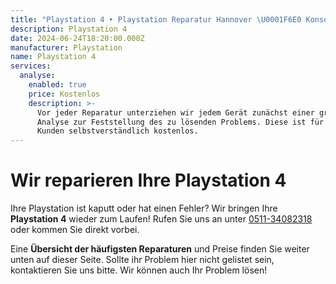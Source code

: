 ```yaml
---
title: "Playstation 4 ‣ Playstation Reparatur Hannover \U0001F6E0️ Konsolen Werkstatt"
description: Playstation 4
date: 2024-06-24T18:20:00.000Z
manufacturer: Playstation
name: Playstation 4
services:
  analyse:
    enabled: true
    price: Kostenlos
    description: >-
      Vor jeder Reparatur unterziehen wir jedem Gerät zunächst einer gründlichen
      Analyse zur Feststellung des zu lösenden Problems. Diese ist für unsere
      Kunden selbstverständlich kostenlos.
---
```

# Wir reparieren Ihre Playstation 4

Ihre Playstation ist kaputt oder hat einen Fehler? Wir bringen Ihre **Playstation 4** wieder zum Laufen! Rufen Sie uns an unter [0511-34082318](tel:051134082318) oder kommen Sie direkt vorbei.

Eine **Übersicht der häufigsten Reparaturen** und Preise finden Sie weiter unten auf dieser Seite. Sollte ihr Problem hier nicht gelistet sein, kontaktieren Sie uns bitte. Wir können auch Ihr Problem lösen!
